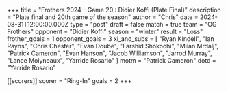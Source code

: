 +++
title = "Frothers 2024 - Game 20 : Didier Koffi (Plate Final)"
description = "Plate final and 20th game of the season"
author = "Chris"
date = 2024-08-31T12:00:00.000Z
type = "post"
draft = false
match = true
team = "OG Frothers"
opponent = "Didier Koffi"
season = "winter"
result = "Loss"
frother_goals = 1
opponent_goals = 3
xi_and_subs = [
  "Ryan Kindell",
  "Ian Rayns",
  "Chris Chester",
  "Evan Doube",
  "Farshid Shokoohi",
  "Milan Mrdalj",
  "Patrick Cameron",
  "Evan Hanson",
  "Jacob Williamson",
  "Jarrod Murray",
  "Lance Molyneaux",
  "Yarride Rosario"
]
motm = "Patrick Cameron"
dotd = "Yarride Rosario"

[[scorers]]
scorer = "Ring-In"
goals = 2
+++

